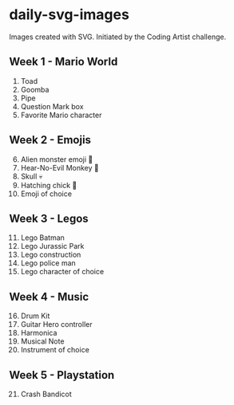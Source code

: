 # daily-svg-images
Images created with SVG. Initiated by the Coding Artist challenge.

## Week 1 - Mario World
1. Toad
2. Goomba
3. Pipe
4. Question Mark box
5. Favorite Mario character

## Week 2 - Emojis
6. Alien monster emoji 👾
7. Hear-No-Evil Monkey 🙉
8. Skull 💀
9. Hatching chick 🐣
10. Emoji of choice

## Week 3 - Legos
11. Lego Batman
12. Lego Jurassic Park
13. Lego construction
14. Lego police man
15. Lego character of choice

## Week 4 - Music
16. Drum Kit
17. Guitar Hero controller
18. Harmonica
19. Musical Note
20. Instrument of choice

## Week 5 - Playstation
21. Crash Bandicot
